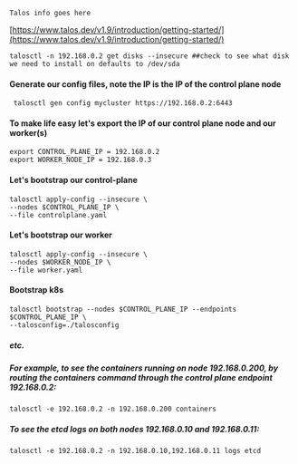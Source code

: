 ```Talos info goes here```

[https://www.talos.dev/v1.9/introduction/getting-started/](https://www.talos.dev/v1.9/introduction/getting-started/)


````
talosctl -n 192.168.0.2 get disks --insecure ##check to see what disk we need to install on defaults to /dev/sda
````

#### Generate our config files, note the IP is the IP of the control plane node

````
 talosctl gen config mycluster https://192.168.0.2:6443
````

#### To make life easy let's export the IP of our control plane node and our worker(s)

````
export CONTROL_PLANE_IP = 192.168.0.2
export WORKER_NODE_IP = 192.168.0.3
````

#### Let's bootstrap our control-plane

````
talosctl apply-config --insecure \
--nodes $CONTROL_PLANE_IP \
--file controlplane.yaml

````

#### Let's bootstrap our worker

````
talosctl apply-config --insecure \
--nodes $WORKER_NODE_IP \
--file worker.yaml
````

#### Bootstrap k8s

````
talosctl bootstrap --nodes $CONTROL_PLANE_IP --endpoints $CONTROL_PLANE_IP \
--talosconfig=./talosconfig

````

##### etc.

##### For example, to see the containers running on node 192.168.0.200, by routing the containers command through the control plane endpoint 192.168.0.2:

````
talosctl -e 192.168.0.2 -n 192.168.0.200 containers
````

##### To see the etcd logs on both nodes 192.168.0.10 and 192.168.0.11:

````
talosctl -e 192.168.0.2 -n 192.168.0.10,192.168.0.11 logs etcd
````

